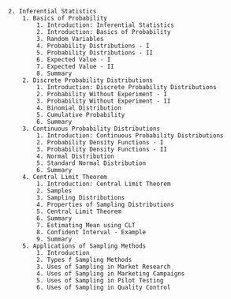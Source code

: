     2. Inferential Statistics
        1. Basics of Probability
            1. Introduction: Inferential Statistics
            2. Introduction: Basics of Probability
            3. Random Variables
            4. Probability Distributions - I
            5. Probability Distributions - II
            6. Expected Value - I
            7. Expected Value - II
            8. Summary
        2. Discrete Probability Distributions
            1. Introduction: Discrete Probability Distributions
            2. Probability Without Experiment - I
            3. Probability Without Experiment - II
            4. Binomial Distribution
            5. Cumulative Probability
            6. Summary
        3. Continuous Probability Distributions
            1. Introduction: Continuous Probability Distributions
            2. Probability Density Functions - I
            3. Probability Density Functions - II
            4. Normal Distribution
            5. Standard Normal Distribution
            6. Summary
        4. Central Limit Theorem
            1. Introduction: Central Limit Theorem
            2. Samples
            3. Sampling Distributions
            4. Properties of Sampling Distributions
            5. Central Limit Theorem
            6. Summary
            7. Estimating Mean using CLT
            8. Confident Interval - Example
            9. Summary
        5. Applications of Sampling Methods
            1. Introduction
            2. Types f Sampling Methods
            3. Uses of Sampling in Market Research
            4. Uses of Sampling in Marketing Campaigns
            5. Uses of Sampling in Pilot Testing
            6. Uses of Sampling in Quality Control